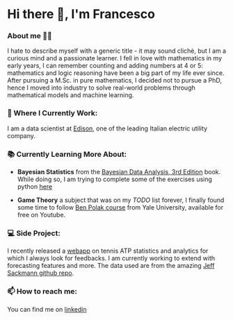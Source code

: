 # Hi there 👋, I'm Francesco 
  
### About me :person_red_hair:
I hate to describe myself with a generic title - it may sound clichè, but I am a curious mind and a passionate learner.
I fell in love with mathematics in my early years, I can remember counting and adding numbers at 4 or 5: mathematics and logic reasoning have been a big part of my life ever since.
After pursuing a M.Sc. in pure mathematics, I decided not to pursue a PhD, hence I moved into industry to solve real-world problems through mathematical models and machine learning.

### 💼 Where I Currently Work:

I am a data scientist at [Edison](https://www.edison.it/en), one of the leading Italian electric utility company.

### 📚 Currently Learning More About:

* __Bayesian Statistics__ from the [Bayesian Data Analysis, 3rd Edition](http://www.stat.columbia.edu/~gelman/book/) book. While doing so, I am trying to complete some of the exercises using python [here](https://github.com/FBruzzesi/bda3-exercises)

* __Game Theory__ a subject that was on my _TODO_ list forever, I finally found some time to follow [Ben Polak course](https://www.youtube.com/watch?v=nM3rTU927io&list=PL6EF60E1027E1A10B&index=1&ab_channel=YaleCourses) from Yale University, available for free on Youtube.

###  💻 Side Project:

I recently released a [webapp](https://atp-stats.herokuapp.com/) on tennis ATP statistics and analytics for which I always look for feedbacks. 
I am currently working to extend with forecasting features and more. 
The data used are from the amazing [Jeff Sackmann github repo](https://github.com/JeffSackmann/tennis_atp).

### 📫 How to reach me:
You can find me on [linkedin](https://www.linkedin.com/in/francesco-bruzzesi/) 
